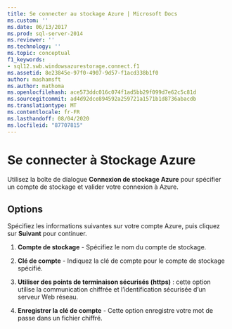 ```yaml
---
title: Se connecter au stockage Azure | Microsoft Docs
ms.custom: ''
ms.date: 06/13/2017
ms.prod: sql-server-2014
ms.reviewer: ''
ms.technology: ''
ms.topic: conceptual
f1_keywords:
- sql12.swb.windowsazurestorage.connect.f1
ms.assetid: 8e23845e-97f0-4907-9d57-f1acd338b1f0
author: mashamsft
ms.author: mathoma
ms.openlocfilehash: ace573ddc016c074f1ad5bb29f099d7e62c5c81d
ms.sourcegitcommit: ad4d92dce894592a259721a1571b1d8736abacdb
ms.translationtype: MT
ms.contentlocale: fr-FR
ms.lasthandoff: 08/04/2020
ms.locfileid: "87707815"
---
```

# <a name="connect-to-azure-storage"></a>Se connecter à Stockage Azure
  Utilisez la boîte de dialogue **Connexion de stockage Azure** pour spécifier un compte de stockage et valider votre connexion à Azure.  
  
## <a name="options"></a>Options  
 Spécifiez les informations suivantes sur votre compte Azure, puis cliquez sur **Suivant** pour continuer.  
  
1.  **Compte de stockage** - Spécifiez le nom du compte de stockage.  
  
2.  **Clé de compte** - Indiquez la clé de compte pour le compte de stockage spécifié.  
  
3.  **Utiliser des points de terminaison sécurisés (https)** : cette option utilise la communication chiffrée et l’identification sécurisée d’un serveur Web réseau.  
  
4.  **Enregistrer la clé de compte** - Cette option enregistre votre mot de passe dans un fichier chiffré.  
  
  
